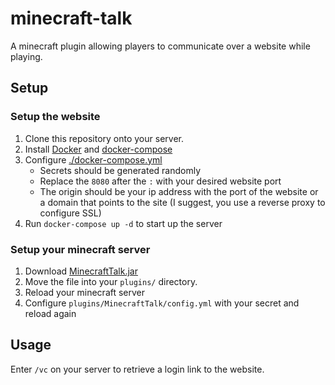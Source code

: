 # minecraft-talk

A minecraft plugin allowing players to communicate over a website while playing.

## Setup

### Setup the website

1. Clone this repository onto your server.
2. Install [Docker](https://www.docker.com/) and [docker-compose](https://docs.docker.com/compose/install/)
3. Configure [./docker-compose.yml](./docker-compose.yml)
   - Secrets should be generated randomly
   - Replace the `8080` after the `:` with your desired website port
   - The origin should be your ip address with the port of the website or a domain that points to the site (I suggest, you use a reverse proxy to configure SSL)
4. Run `docker-compose up -d` to start up the server

### Setup your minecraft server

1. Download [MinecraftTalk.jar](https://www.spigotmc.org/resources/minecraft-talk.104368/download?version=464729)
2. Move the file into your `plugins/` directory.
3. Reload your minecraft server
4. Configure `plugins/MinecraftTalk/config.yml` with your secret and reload again

## Usage

Enter `/vc` on your server to retrieve a login link to the website.
